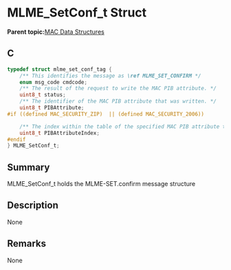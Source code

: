 # MLME\_SetConf\_t Struct

**Parent topic:**[MAC Data Structures](GUID-D83EFB67-1CD2-4DDB-825D-8A6090B47CA1.md)

## C

```c
typedef struct mlme_set_conf_tag {
    /** This identifies the message as \ref MLME_SET_CONFIRM */
    enum msg_code cmdcode;
    /** The result of the request to write the MAC PIB attribute. */
    uint8_t status;
    /** The identifier of the MAC PIB attribute that was written. */
    uint8_t PIBAttribute;
#if ((defined MAC_SECURITY_ZIP)  || (defined MAC_SECURITY_2006))

    /** The index within the table of the specified MAC PIB attribute to set. */
    uint8_t PIBAttributeIndex;
#endif
} MLME_SetConf_t;

```

## Summary

MLME\_SetConf\_t holds the MLME-SET.confirm message structure

## Description

None

## Remarks

None


